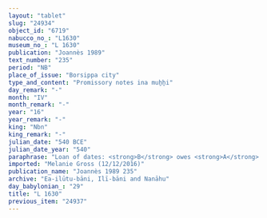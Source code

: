 ```yaml
---
layout: "tablet"
slug: "24934"
object_id: "6719"
nabucco_no_: "L1630"
museum_no_: "L 1630"
publication: "Joannès 1989"
text_number: "235"
period: "NB"
place_of_issue: "Borsippa city"
type_and_content: "Promissory notes ina muẖẖi"
day_remark: "-"
month: "IV"
month_remark: "-"
year: "16"
year_remark: "-"
king: "Nbn"
king_remark: "-"
julian_date: "540 BCE"
julian_date_year: "540"
paraphrase: "Loan of dates: <strong>B</strong> owes <strong>A</strong> 2 kor (360 l) of dates. He will pay the dates in their entirety in Arahsamna (VIII) in the house of <strong>A</strong>. 1 witness and the scribe.<br /> &nbsp;<br /> <strong>A</strong> = Nab&ucirc;-qarrād-ili/Bunanu; <strong>B</strong> = Nādinu/Lūṣi-ana-nūr-Marduk/Ilī-bāni;<br /> Scribe = Bēl-nāṣir/Tabnēa//Eda-ēṭir<br /> &nbsp;"
imported: "Melanie Gross (12/12/2016)"
publication_name: "Joannès 1989 235"
archive: "Ea-ilūtu-bāni, Ilī-bāni and Nanāhu"
day_babylonian_: "29"
title: "L 1630"
previous_item: "24937"
---
```

